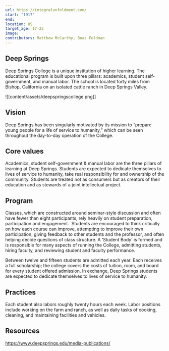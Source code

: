 ```yaml
---
url: https://integralunfoldment.com/
start: "1917"
end: 
location: US
target_age: 17-23
image: 
contributors: Matthew McCarthy, Boaz Feldman
---
```


## Deep Springs 

Deep Springs College is a unique institution of higher learning. The educational program is built upon three pillars: academics, student self-government, and manual labor. The school is located forty miles from Bishop, California on an isolated cattle ranch in Deep Springs Valley.

![[content/assets/deepspringscollege.png]]

## Vision  

Deep Springs has been singularly motivated by its mission to “prepare young people for a life of service to humanity,” which can be seen throughout the day-to-day operation of the College.

## Core values 

Academics, student self-government & manual labor are the three pillars of learning at Deep Springs. Students are expected to dedicate themselves to lives of service to humanity, take real responsibility for and ownership of the community. Students are treated not as consumers but as creators of their education and as stewards of a joint intellectual project. 

## Program

Classes, which are constructed around seminar-style discussion and often have fewer than eight participants, rely heavily on student preparation, participation and engagement.  Students are encouraged to think critically on how each course can improve, attempting to improve their own participation, giving feedback to other students and the professor, and often helping decide questions of class structure. A ‘Student Body’ is formed and is responsible for many aspects of running the College, admitting students, hiring faculty, and reviewing student and faculty performance. 

Between twelve and fifteen students are admitted each year. Each receives a full scholarship; the college covers the costs of tuition, room, and board for every student offered admission. In exchange, Deep Springs students are expected to dedicate themselves to lives of service to humanity.

## Practices 

Each student also labors roughly twenty hours each week. Labor positions include working on the farm and ranch, as well as daily tasks of cooking, cleaning, and maintaining facilities and vehicles. 

## Resources 

https://www.deepsprings.edu/media-publications/